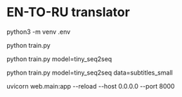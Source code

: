 
# EN-TO-RU translator 

python3 -m venv .env


python train.py

python train.py model=tiny_seq2seq

python train.py model=tiny_seq2seq data=subtitles_small


uvicorn web.main:app --reload --host 0.0.0.0 --port 8000
